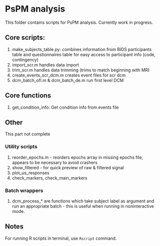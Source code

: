 # PsPM analysis

This folder contains scripts for PsPM analysis. Currently work in progress.

## Core scripts:

1. make_subjects_table.py: combines information from BIDS participants table and questionnaires table for easy access to participant info (code, contingency)
2. import_scr.m handles data import
3. trim_scr.m handles data trimming (trims to match beginning with MR)
4. create_events_scr_dcm.m creates event files for scr dcm
5. dcm_batch_ofl.m & dcm_batch_de.m run first level DCM

## Core functions

1. get_condition_info: Get condition info from events file

## Other

This part not complete

### Utility scripts

1. reorder_epochs.m - reorders epochs array in missing epochs file, appears to be necessary to avoid crashers
2. show_filtered - for quick preview of raw & filtered signal
3. plot_us_responses
4. check_markers, check_main_markers

### Batch wrappers

1. dcm_process_* are functions which take subject label as argument and run an appropriate batch - this is useful when running in noninteractive mode.

## Notes

For running R scripts in terminal, use `Rscript` command.
